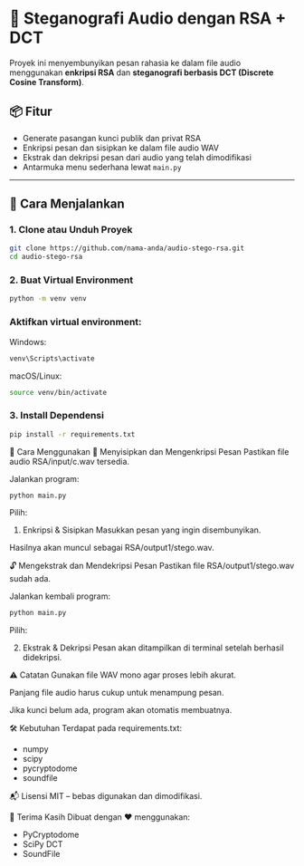 # 🔐 Steganografi Audio dengan RSA + DCT

Proyek ini menyembunyikan pesan rahasia ke dalam file audio menggunakan **enkripsi RSA** dan **steganografi berbasis DCT (Discrete Cosine Transform)**.

## 📦 Fitur
- Generate pasangan kunci publik dan privat RSA
- Enkripsi pesan dan sisipkan ke dalam file audio WAV
- Ekstrak dan dekripsi pesan dari audio yang telah dimodifikasi
- Antarmuka menu sederhana lewat `main.py`

---

## 🚀 Cara Menjalankan

### 1. Clone atau Unduh Proyek

```bash
git clone https://github.com/nama-anda/audio-stego-rsa.git
cd audio-stego-rsa
```

### 2. Buat Virtual Environment

```bash
python -m venv venv
```

### Aktifkan virtual environment:

Windows:

```bash
venv\Scripts\activate
```

macOS/Linux:

```bash
source venv/bin/activate
```

### 3. Install Dependensi

```bash
pip install -r requirements.txt
```

📌 Cara Menggunakan
🔏 Menyisipkan dan Mengenkripsi Pesan
Pastikan file audio RSA/input/c.wav tersedia.

Jalankan program:

```bash
python main.py
```

Pilih:

1. Enkripsi & Sisipkan
Masukkan pesan yang ingin disembunyikan.

Hasilnya akan muncul sebagai RSA/output1/stego.wav.

🔓 Mengekstrak dan Mendekripsi Pesan
Pastikan file RSA/output1/stego.wav sudah ada.

Jalankan kembali program:

```bash
python main.py
```

Pilih:

2. Ekstrak & Dekripsi
Pesan akan ditampilkan di terminal setelah berhasil didekripsi.

⚠️ Catatan
Gunakan file WAV mono agar proses lebih akurat.

Panjang file audio harus cukup untuk menampung pesan.

Jika kunci belum ada, program akan otomatis membuatnya.

🛠 Kebutuhan
Terdapat pada requirements.txt:

- numpy
- scipy
- pycryptodome
- soundfile

📬 Lisensi
MIT – bebas digunakan dan dimodifikasi.

🤝 Terima Kasih
Dibuat dengan ❤️ menggunakan:

- PyCryptodome
- SciPy DCT
- SoundFile